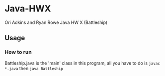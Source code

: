 # Java-HWX
Ori Adkins and Ryan Rowe Java HW X (Battleship)
## Usage
### How to run
Battleship.java is the 'main' class in this program, all you have to do is
``` javac *.java ```
then
``` java Battleship ```
